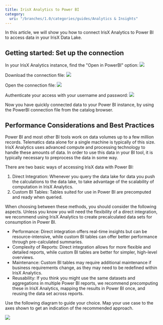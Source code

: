 ```yaml
---
title: IrisX Analytics to Power BI
category:
  uri: "/branches/1.0/categories/guides/Analytics & Insights"
---
```


In this article, we will show you how to connect IrisX Analytics to Power BI to access data in your IrisX Data Lake.

## Getting started: Set up the connection

In your IrisX Analytics instance, find the "Open in PowerBI" option:
![](https://cdn.statically.io/gh/trackunit/developer-hub/master/guides/analytics/Find+the+open+in+Power+BI+option.png)

Download the connection file:
![](https://cdn.statically.io/gh/trackunit/developer-hub/master/guides/analytics/Download+connection+file.png)

Open the connection file:
![](https://cdn.statically.io/gh/trackunit/developer-hub/master/guides/analytics/Open+the+connection+file.png)

Authenticate your access with your username and password:
![](https://cdn.statically.io/gh/trackunit/developer-hub/master/guides/analytics/Type+in+username+and+password.png)

Now you have quickly connected data to your Power BI instance, by using the PowerBI connection file from the catalog browser.

## Performance Considerations and Best Practices

Power BI and most other BI tools work on data volumes up to a few million records. Telematics data alone for a single machine is typically of this size. IrisX Analytics uses advanced compute and processing technology to handle these amounts of data. In order to use this data in your BI tool, it is typically necessary to preprocess the data in some way.

There are two basic ways of accessing IrisX data with Power BI:

1. Direct Integration: Whenever you query the data lake for data you push the calculations to the data lake, to take advantage of the scalability of computation in IrisX Analytics.
2. Custom BI Tables: Tables suited for use in Power BI are precomputed and ready when queried.


When choosing between these methods, you should consider the following aspects. Unless you know you will need the flexibility of a direct integration, we recommend using IrisX Analytics to create precalculated data sets for consumption in Power BI.


- Performance: Direct integration offers real-time insights but can be resource-intensive, while custom BI tables can offer better performance through pre-calculated summaries.
- Complexity of Reports: Direct integration allows for more flexible and detailed reports, while custom BI tables are better for simpler, high-level overviews.
- Maintenance: Custom BI tables may require additional maintenance if business requirements change, as they may need to be redefined within IrisX Analytics.
- Reusability: If you think you might use the same datasets and aggregations in multiple Power BI reports, we recommend precomputing these in IrisX Analytics, mapping the results in Power BI once, and reusing the data set across reports.

Use the following diagram to guide your choice. Map your use case to the axes shown to get an indication of the recommended approach.

![](https://cdn.statically.io/gh/trackunit/developer-hub/master/guides/analytics/diagram.png)
